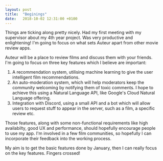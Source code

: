 ```yaml
---
layout: post
title:  "Beginings"
date:   2018-10-02 12:31:00 +0100
---
```

Things are ticking along pretty nicely. Had my first meeting with my supervisor about my 4th year project. Was very productive and enlightening! I'm going to focus on what sets Auteur apart from other movie review apps.


Auteur will be a place to review films and discuss them with your friends. I'm going to focus on three key features which I believe are important:
1. A recommendation system, utilising machine learning to give the user intelligent film recommendations.
2. An auto-moderation system, which will help moderators keep the community welcoming by notifying them of toxic comments. I hope to achieve this using a Natural Language API, like Google's Cloud Natural Language offering.
3. Integration with Discord, using a small API and a bot which will allow users to request stuff to appear in the server, such as a film, a specific review etc.

Those features, along with some non-functional requirements like high availabilty, good UX and performance, should hopefully encourage people to use my app. I'm involved in a few film communities, so hopefully I can incorporate their feedback into the working process.

My aim is to get the basic features done by January, then I can really focus on the key features. Fingers crossed!